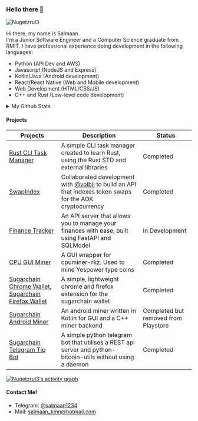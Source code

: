 ### Hello there 👋

<p align="left"> <img src="https://komarev.com/ghpvc/?username=Nugetzrul3&label=Profile%20views&color=0e75b6&style=flat" alt="Nugetzrul3" /> </p>

Hi there, my name is Salmaan.<br />
I'm a Junior Software Engineer and a Computer Science graduate from RMIT.
I have professional experience doing development in the following languages:
* Python (API Dev and AWS)
* Javascript (NodeJS and Express)
* Kotlin/Java (Android development)
* React/React Native (Web and Mobile development)
* Web Development (HTML/CSS/JS)
* C++ and Rust (Low-level code development)

<details>
<summary>My Github Stats</summary>
<br />
<table>
  <tr>
    <td align="center" style="padding=0;width=50%;">
      <img align="center" style="padding=0;" src="https://github-readme-stats.vercel.app/api/?username=Nugetzrul3&show_icons=true&title_color=abeb0c&text_color=fa4c46&bg_color=00000000&hide_border=true&icon_color=4F8CC9&hide_title=true&count_private=true"/>
    </td>
    <td align="center" style="padding=0;width=50%;">
      <img align="center" style="padding=0;" src="https://github-readme-stats.vercel.app/api/top-langs/?username=Nugetzrul3&layout=compact&title_color=abeb0c&text_color=fa4c46&bg_color=00000000&hide_border=true&icon_color=4F8CC9&hide_title=true&count_private=true"/>
    </td>
  </tr>
</table>
</details>

#### Projects

Projects | Description | Status
-------- | ----------- | ------
[Rust CLI Task Manager](https://github.com/Nugetzrul3/TaskManager-Rust-CLI)|A simple CLI task manager created to learn Rust, using the Rust STD and external libraries|Completed
[SwapIndex](https://github.com/AokChain/SwapIndex)|Collaborated development with [@volbil](https://github.com/volbil) to build an API that indexes token swaps for the AOK cryptocurrency|Completed
[Finance Tracker](https://github.com/Nugetzrul3/FinanceTracker-Project)|An API server that allows you to manage your finances with ease, built using FastAPI and SQLModel|In Development
[CPU GUI Miner](https://github.com/Nugetzrul3/CPU-GUI-Miner)|A GUI wrapper for cpuminer-rkz. Used to mine Yespower type coins|Completed
[Sugarchain Chrome Wallet](https://github.com/Nugetzrul3/Sugarchain-Chrome-Wallet), [Sugarchain Firefox Wallet](https://github.com/Nugetzrul3/Sugarchain-Firefox-Wallet)|A simple, lightweight chrome and firefox extension for the sugarchain wallet|Completed
[Sugarchain Android Miner](https://github.com/Nugetzrul3/Sugarchain-Android-Miner)|An android miner written in Kotlin for GUI and a C++ miner backend|Completed but removed from Playstore
[Sugarchain Telegram Tip Bot](https://github.com/Nugetzrul3/SugarchainTGBot)|A simple python telegram bot that utilises a REST api server and python-bitcoin-utils without using a daemon|Completed
<!-- https://github.com/ashutosh00710/github-readme-activity-graph -->
<a href="https://github.com/Nugetzrul3/Nugetzrul3"><img alt="Nugetzrul3's activity graph" src="https://github-readme-activity-graph.cyclic.app/graph?username=Nugetzrul3&bg_color=0e2239&color=58a6ff&line=114a88&point=58a6ff&hide_border=true" /></a>

#### Contact Me!
- Telegram: [@salmaan1234](https://telegram.me/salmaan1234)
- Mail: salmaan_kmn@hotmail.com
<!--
**Nugetzrul3/Nugetzrul3** is a ✨ _special_ ✨ repository because its `README.md` (this file) appears on your GitHub profile.
-->
